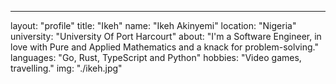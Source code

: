 ---
layout: "profile"
title:  "Ikeh"
name: "Ikeh Akinyemi"
location: "Nigeria"
university: "University Of Port Harcourt"
about: "I'm a Software Engineer, in love with Pure and Applied Mathematics and a knack for problem-solving."	
languages: "Go, Rust, TypeScript and Python"
hobbies: "Video games, travelling."
img: "./ikeh.jpg"
